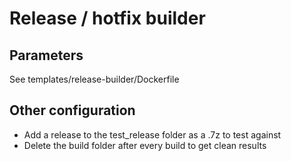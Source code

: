 # Release / hotfix builder

## Parameters

See templates/release-builder/Dockerfile

## Other configuration
 - Add a release to the test_release folder as a .7z to test against
 - Delete the build folder after every build to get clean results